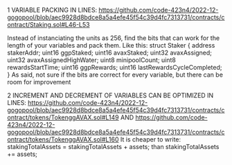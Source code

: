 1 VARIABLE PACKING IN LINES: https://github.com/code-423n4/2022-12-gogopool/blob/aec9928d8bdce8a5a4efe45f54c39d4fc7313731/contracts/contract/Staking.sol#L46-L53

Instead of instanciating the units as 256, find the bits that can work for the length of your variables and pack them.
Like this:
struct Staker {
		address stakerAddr;
		uint16 ggpStaked;
		uint16 avaxStaked;
		uint32 avaxAssigned;
		uint32 avaxAssignedHighWater;
		uint8 minipoolCount;
		uint8 rewardsStartTime;
		uint16 ggpRewards;
		uint16 lastRewardsCycleCompleted;
	}
As said, not sure if the bits are correct for every variable, but there can be room for improvement



2 INCREMENT AND DECREMENT OF VARIABLES CAN BE OPTIMIZED IN LINES: https://github.com/code-423n4/2022-12-gogopool/blob/aec9928d8bdce8a5a4efe45f54c39d4fc7313731/contracts/contract/tokens/TokenggAVAX.sol#L149 AND https://github.com/code-423n4/2022-12-gogopool/blob/aec9928d8bdce8a5a4efe45f54c39d4fc7313731/contracts/contract/tokens/TokenggAVAX.sol#L160 
It is cheaper to write: stakingTotalAssets = stakingTotalAssets  + assets;  than stakingTotalAssets += assets;